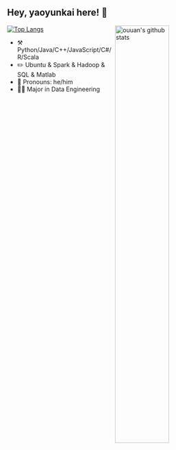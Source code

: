 ## Hey, yaoyunkai here! :wave:

<img align="right" alt="ouuan's github stats" width="50%" src="https://github-readme-stats.vercel.app/api?username=Lucas-yyk&show_icons=true">

[![Top Langs](https://github-readme-stats.vercel.app/api/top-langs/?username=Lucas-yyk&layout=compact)](https://github.com/anuraghazra/github-readme-stats)

- :hammer_and_pick: Python/Java/C++/JavaScript/C#/R/Scala
- :pencil2: Ubuntu & Spark & Hadoop & SQL & Matlab
- :man: Pronouns: he/him
- :man_student: Major in Data Engineering
